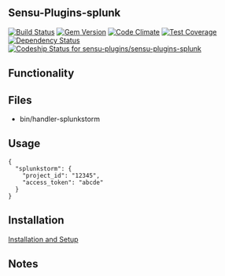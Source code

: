 ## Sensu-Plugins-splunk

[ ![Build Status](https://travis-ci.org/sensu-plugins/sensu-plugins-splunk.svg?branch=master)](https://travis-ci.org/sensu-plugins/sensu-plugins-splunk)
[![Gem Version](https://badge.fury.io/rb/sensu-plugins-splunk.svg)](http://badge.fury.io/rb/sensu-plugins-splunk)
[![Code Climate](https://codeclimate.com/github/sensu-plugins/sensu-plugins-splunk/badges/gpa.svg)](https://codeclimate.com/github/sensu-plugins/sensu-plugins-splunk)
[![Test Coverage](https://codeclimate.com/github/sensu-plugins/sensu-plugins-splunk/badges/coverage.svg)](https://codeclimate.com/github/sensu-plugins/sensu-plugins-splunk)
[![Dependency Status](https://gemnasium.com/sensu-plugins/sensu-plugins-splunk.svg)](https://gemnasium.com/sensu-plugins/sensu-plugins-splunk)
[ ![Codeship Status for sensu-plugins/sensu-plugins-splunk](https://codeship.com/projects/a5fd5b10-ea2e-0132-7a33-32dfa18a9fce/status?branch=master)](https://codeship.com/projects/83064)

## Functionality

## Files
 * bin/handler-splunkstorm

## Usage

```
{
  "splunkstorm": {
    "project_id": "12345",
    "access_token": "abcde"
  }
}
```

## Installation

[Installation and Setup](http://sensu-plugins.io/docs/installation_instructions.html)

## Notes
